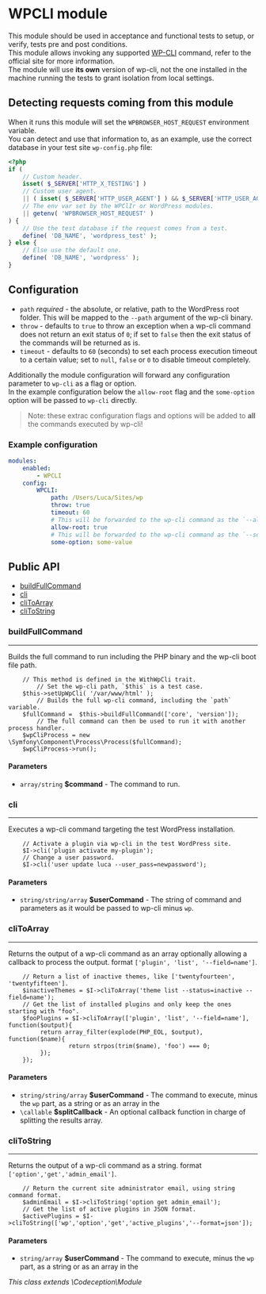 # WPCLI module
This module should be used in acceptance and functional tests to setup, or verify, tests pre and post conditions.  
This module allows invoking any supported [WP-CLI](https://wp-cli.org/) command, refer to the official site for more information.  
The module will use **its own** version of wp-cli, not the one installed in the machine running the tests to grant isolation from local settings.  

## Detecting requests coming from this module 
When it runs this module will set the `WPBROWSER_HOST_REQUEST` environment variable.  
You can detect and use that information to, as an example, use the correct database in your test site `wp-config.php` file:
```php
<?php
if ( 
    // Custom header.
    isset( $_SERVER['HTTP_X_TESTING'] )
    // Custom user agent.
    || ( isset( $_SERVER['HTTP_USER_AGENT'] ) && $_SERVER['HTTP_USER_AGENT'] === 'wp-browser' )
    // The env var set by the WPClIr or WordPress modules.
    || getenv( 'WPBROWSER_HOST_REQUEST' )
) {
    // Use the test database if the request comes from a test.
    define( 'DB_NAME', 'wordpress_test' );
} else {
    // Else use the default one.
    define( 'DB_NAME', 'wordpress' );
}
```

## Configuration

* `path` *required* - the absolute, or relative, path to the WordPress root folder. This will be mapped to the `--path` argument of the wp-cli binary.  
* `throw` - defaults to `true` to throw an exception when a wp-cli command does not return an exit status of `0`; if set to `false` then the exit status of the commands will be returned as is.
* `timeout` - defaults to `60` (seconds) to set each process execution timeout to a certain value; set to `null`, `false` or `0` to disable timeout completely.

Additionally the module configuration will forward any configuration parameter to `wp-cli` as a flag or option.  
In the example configuration below the `allow-root` flag and the `some-option` option will be passed to `wp-cli` directly.

> Note: these extrac configuration flags and options will be added to **all** the commands executed by wp-cli!

### Example configuration
```yaml
modules:
    enabled:
        - WPCLI
    config:
        WPCLI:
            path: /Users/Luca/Sites/wp
            throw: true
            timeout: 60
            # This will be forwarded to the wp-cli command as the `--allow-root` flag.
            allow-root: true
            # This will be forwarded to the wp-cli command as the `--some-option=some-value` option.
            some-option: some-value
```

<!--doc-->


## Public API
<nav>
	<ul>
		<li>
			<a href="#buildfullcommand">buildFullCommand</a>
		</li>
		<li>
			<a href="#cli">cli</a>
		</li>
		<li>
			<a href="#clitoarray">cliToArray</a>
		</li>
		<li>
			<a href="#clitostring">cliToString</a>
		</li>
	</ul>
</nav>

<h3>buildFullCommand</h3>

<hr>

<p>Builds the full command to run including the PHP binary and the wp-cli boot file path.</p>
<pre><code class="language-php">    // This method is defined in the WithWpCli trait.
        // Set the wp-cli path, `$this` is a test case.
    $this-&gt;setUpWpCli( '/var/www/html' );
        // Builds the full wp-cli command, including the `path` variable.
    $fullCommand =  $this-&gt;buildFullCommand(['core', 'version']);
        // The full command can then be used to run it with another process handler.
    $wpCliProcess = new \Symfony\Component\Process\Process($fullCommand);
    $wpCliProcess-&gt;run();</code></pre>
<h4>Parameters</h4>
<ul>
<li><code>array/string</code> <strong>$command</strong> - The command to run.</li></ul>
  

<h3>cli</h3>

<hr>

<p>Executes a wp-cli command targeting the test WordPress installation.</p>
<pre><code class="language-php">    // Activate a plugin via wp-cli in the test WordPress site.
    $I-&gt;cli('plugin activate my-plugin');
    // Change a user password.
    $I-&gt;cli('user update luca --user_pass=newpassword');</code></pre>
<h4>Parameters</h4>
<ul>
<li><code>string/string/array</code> <strong>$userCommand</strong> - The string of command and parameters as it would be passed to wp-cli minus <code>wp</code>.</li></ul>
  

<h3>cliToArray</h3>

<hr>

<p>Returns the output of a wp-cli command as an array optionally allowing a callback to process the output. format <code>['plugin', 'list', '--field=name']</code>.</p>
<pre><code class="language-php">    // Return a list of inactive themes, like ['twentyfourteen', 'twentyfifteen'].
    $inactiveThemes = $I-&gt;cliToArray('theme list --status=inactive --field=name');
    // Get the list of installed plugins and only keep the ones starting with "foo".
    $fooPlugins = $I-&gt;cliToArray(['plugin', 'list', '--field=name'], function($output){
         return array_filter(explode(PHP_EOL, $output), function($name){
                 return strpos(trim($name), 'foo') === 0;
         });
    });</code></pre>
<h4>Parameters</h4>
<ul>
<li><code>string/string/array</code> <strong>$userCommand</strong> - The command to execute, minus the <code>wp</code> part, as a string or as an array in the</li>
<li><code>\callable</code> <strong>$splitCallback</strong> - An optional callback function in charge of splitting the results array.</li></ul>
  

<h3>cliToString</h3>

<hr>

<p>Returns the output of a wp-cli command as a string. format <code>['option','get','admin_email']</code>.</p>
<pre><code class="language-php">    // Return the current site administrator email, using string command format.
    $adminEmail = $I-&gt;cliToString('option get admin_email');
    // Get the list of active plugins in JSON format.
    $activePlugins = $I-&gt;cliToString(['wp','option','get','active_plugins','--format=json']);</code></pre>
<h4>Parameters</h4>
<ul>
<li><code>string/array</code> <strong>$userCommand</strong> - The command to execute, minus the <code>wp</code> part, as a string or as an array in the</li></ul>


*This class extends \Codeception\Module*

<!--/doc-->
